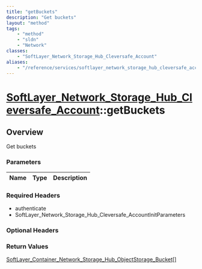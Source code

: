 ```yaml
---
title: "getBuckets"
description: "Get buckets"
layout: "method"
tags:
    - "method"
    - "sldn"
    - "Network"
classes:
    - "SoftLayer_Network_Storage_Hub_Cleversafe_Account"
aliases:
    - "/reference/services/softlayer_network_storage_hub_cleversafe_account/getBuckets"
---
```

# [SoftLayer_Network_Storage_Hub_Cleversafe_Account](/reference/services/SoftLayer_Network_Storage_Hub_Cleversafe_Account)::getBuckets




## Overview 
Get buckets 

### Parameters 
|Name | Type | Description |
| --- | --- | --- |


### Required Headers
* authenticate
* SoftLayer_Network_Storage_Hub_Cleversafe_AccountInitParameters

### Optional Headers

### Return Values
<a href='/reference/datatypes/SoftLayer_Container_Network_Storage_Hub_ObjectStorage_Bucket'>SoftLayer_Container_Network_Storage_Hub_ObjectStorage_Bucket[] </a>

